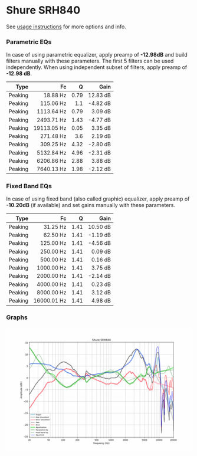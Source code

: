 # Shure SRH840
See [usage instructions](https://github.com/jaakkopasanen/AutoEq#usage) for more options and info.

### Parametric EQs
In case of using parametric equalizer, apply preamp of **-12.98dB** and build filters manually
with these parameters. The first 5 filters can be used independently.
When using independent subset of filters, apply preamp of **-12.98 dB**.

| Type    | Fc          |    Q | Gain     |
|--------:|------------:|-----:|---------:|
| Peaking | 18.88 Hz    | 0.79 | 12.83 dB |
| Peaking | 115.06 Hz   | 1.1  | -4.82 dB |
| Peaking | 1113.64 Hz  | 0.79 | 3.09 dB  |
| Peaking | 2493.71 Hz  | 1.43 | -4.77 dB |
| Peaking | 19113.05 Hz | 0.05 | 3.35 dB  |
| Peaking | 271.48 Hz   | 3.6  | 2.19 dB  |
| Peaking | 309.25 Hz   | 4.32 | -2.80 dB |
| Peaking | 5132.84 Hz  | 4.96 | -2.31 dB |
| Peaking | 6206.86 Hz  | 2.88 | 3.88 dB  |
| Peaking | 7640.13 Hz  | 1.98 | -2.12 dB |

### Fixed Band EQs
In case of using fixed band (also called graphic) equalizer, apply preamp of **-10.20dB**
(if available) and set gains manually with these parameters.

| Type    | Fc          |    Q | Gain     |
|--------:|------------:|-----:|---------:|
| Peaking | 31.25 Hz    | 1.41 | 10.50 dB |
| Peaking | 62.50 Hz    | 1.41 | -1.19 dB |
| Peaking | 125.00 Hz   | 1.41 | -4.56 dB |
| Peaking | 250.00 Hz   | 1.41 | 0.09 dB  |
| Peaking | 500.00 Hz   | 1.41 | 0.16 dB  |
| Peaking | 1000.00 Hz  | 1.41 | 3.75 dB  |
| Peaking | 2000.00 Hz  | 1.41 | -2.14 dB |
| Peaking | 4000.00 Hz  | 1.41 | 0.23 dB  |
| Peaking | 8000.00 Hz  | 1.41 | 3.12 dB  |
| Peaking | 16000.01 Hz | 1.41 | 4.98 dB  |

### Graphs
![](./Shure%20SRH840.png)